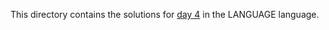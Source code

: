 This directory contains the solutions for [day 4](http://adventofcode.com/2016/day/4) in the LANGUAGE language.

